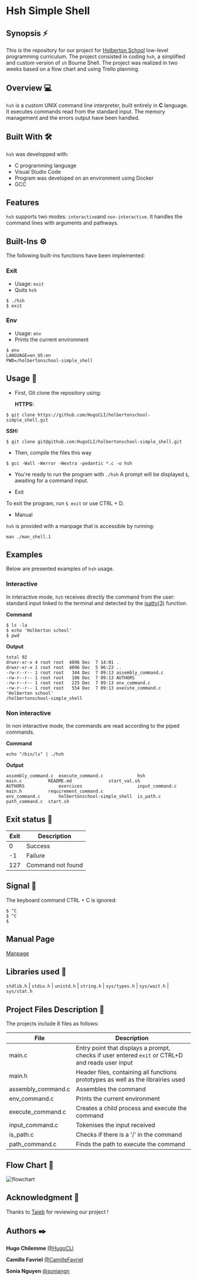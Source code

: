 # Hsh Simple Shell 
 
## Synopsis ⚡️ 
This is the repository for our project for [Holberton School](https://www.holbertonschool.fr/) low-level programming curriculum. The project consisted in coding `hsh`, a simplified and custom version of `sh` Bourne Shell. The project was realized in two weeks based on a flow chart and using Trello planning.
 
## Overview :computer:  
`hsh` is a custom UNIX command line interpreter, built entirely in **C** language. It executes commands read from the standard input.
The memory management and the errors output have been handled.
  
## Built With :hammer_and_wrench: 
  
`hsh` was developped with: 
  
* C programming language
* Visual Studio Code
* Program was developed on an environment using Docker 
* GCC
 
## Features  

`hsh` supports two modes: `interactive`and `non-interactive`. It handles the command lines with arguments and pathways.

## Built-Ins ⚙️

The following built-ins functions have been implemented:

### Exit

* Usage: `exit`
* Quits `hsh`

```
$ ./hsh
$ exit
```
 
### Env

* Usage: `env`
* Prints the current environment

```
$ env
LANGUAGE=en_US:en
PWD=/holbertonschool-simple_shell
``` 

## Usage 📖

* First, Git clone the repository using: 

    **HTTPS:**
```
$ git clone https://github.com/HugoCLI/holbertonschool-simple_shell.git
```
   **SSH:** 
```
$ git clone git@github.com:HugoCLI/holbertonschool-simple_shell.git
```

* Then, compile the files this way

```
$ gcc -Wall -Werror -Wextra -pedantic *.c -o hsh
```

* You're ready to run the program with `./hsh`
A prompt will be displayed `$`, awaiting for a command input. 

* Exit

To exit the program, run `$ exit` or use CTRL + D.

* Manual

`hsh` is provided with a manpage that is accessible by running:
```
man ./man_shell.1
```

## Examples

Below are presented examples of `hsh` usage.

### Interactive

In interactive mode, `hsh` receives directly the command from the user: standard input linked to the terminal and detected by the [isatty(3)](https://www.man7.org/linux/man-pages/man3/isatty.3.html) function.

**Command**

```
$ ls -la
$ echo 'Holberton school'
$ pwd
```

**Output**

```
total 92
drwxr-xr-x 4 root root  4096 Dec  7 14:01 .
drwxr-xr-x 1 root root  4096 Dec  5 06:23 ..
-rw-r--r-- 1 root root   344 Dec  7 09:13 assembly_command.c
-rw-r--r-- 1 root root   186 Dec  7 09:13 AUTHORS
-rw-r--r-- 1 root root   225 Dec  7 09:13 env_command.c
-rw-r--r-- 1 root root   554 Dec  7 09:13 execute_command.c
'Holberton school'
/holbertonschool-simple_shell
```

### Non interactive

In non interactive mode, the commands are read according to the piped commands.

**Command**

```
echo "/bin/ls" | ./hsh
```
**Output**

```
assembly_command.c  execute_command.c             hsh              main.c          README.md              start_val.sh
AUTHORS             exercices                     input_command.c  main.h          requirement_command.c
env_command.c       holbertonschool-simple_shell  is_path.c        path_command.c  start.sh
```

## Exit status 👋

| Exit | Description                                     |
|----------|-----------------------------------------------|
|  0     |  Success |
|  -1     |  Failure |
|   127   |  Command not found      |

## Signal 📢

The keyboard command CTRL + C is ignored:

```
$ ^C
$ ^C
$
```

## Manual Page

[Manpage](https://github.com/HugoCLI/holbertonschool-simple_shell/blob/main/man_shell.1) 

## Libraries used 📔

`stdlib.h` | `stdio.h` | `unistd.h` | `string.h` | `sys/types.h` | `sys/wait.h` | `sys/stat.h` 

## Project Files Description 📌

The projects include 8 files as follows: 

| File | Description                                     |
|----------|-----------------------------------------------|
|  main.c     |  Entry point that displays a prompt, checks if user entered `exit` or CTRL+D and reads user input |
|  main.h     |  Header files, containing all functions prototypes as well as the librairies used |
|   assembly_command.c   |   Assembles the command     |
|   env_command.c    |   Prints the current environment    |
|   execute_command.c     |     Creates a child process and execute the command   |
|     input_command.c  | Tokenises the input received  |
|    is_path.c   | Checks if there is a '/' in the command |
|    path_command.c   |  Finds the path to execute the command |

## Flow Chart 📄

![flowchart](https://github.com/HugoCLI/holbertonschool-simple_shell/blob/main/Simple%20Shell-Page-1.drawio.png)

## Acknowledgment 🙏

Thanks to [Taieb](https://github.com/taiebchaabini) for reviewing our project !

## Authors ✒️

**Hugo Chilemme**
[@HugoCLI](https://github.com/HugoCLI)

**Camille Favriel**
[@CamilleFavriel](https://github.com/CamilleFavriel)

**Sonia Nguyen**
[@soniangn](https://github.com/soniangn)
